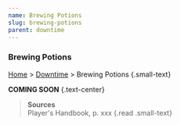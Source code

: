 ```yaml
---
name: Brewing Potions
slug: brewing-potions
parent: downtime
---
```

### Brewing Potions
[Home](dm-operations-center) > [Downtime](downtime) > Brewing Potions {.small-text}

**COMING SOON** {.text-center}

> **Sources** <br/>
> Player's Handbook, p. xxx
{.read .small-text}